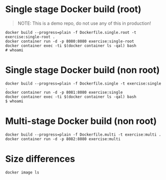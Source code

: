 # Single stage Docker build (root)

> NOTE: This is a demo repo, do not use any of this in production!

```
docker build --progress=plain -f Dockerfile.single.root -t exercise:single-root .
docker container run -d -p 8080:8080 exercise:single-root
docker container exec -ti $(docker container ls -qal) bash
# whoami
```

# Single stage Docker build (non root)

```
docker build --progress=plain -f Dockerfile.single -t exercise:single .
docker container run -d -p 8081:8080 exercise:single
docker container exec -ti $(docker container ls -qal) bash
$ whoami
```

# Multi-stage Docker build (non root)

```
docker build --progress=plain -f Dockerfile.multi -t exercise:multi .
docker container run -d -p 8082:8080 exercise:multi
```

# Size differences

```
docker image ls
```
